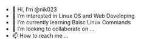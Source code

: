 - 👋 Hi, I’m @nik023
- 👀 I’m interested in Linux OS and Web Developing 
- 🌱 I’m currently learning Baisc Linux Commands 
- 💞️ I’m looking to collaborate on ...
- 📫 How to reach me ...

<!---
nik023/nik023 is a ✨ special ✨ repository because its `README.md` (this file) appears on your GitHub profile.
You can click the Preview link to take a look at your changes.
--->
